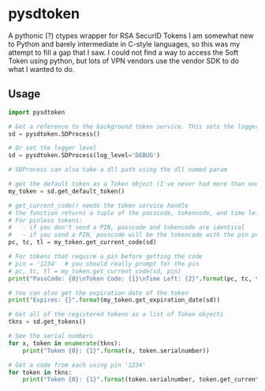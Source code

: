 # pysdtoken
A pythonic (?) ctypes wrapper for RSA SecurID Tokens
I am somewhat new to Python and barely intermediate in C-style languages, so this was my attempt to fill a gap that I saw. I could not find a way to access the Soft Token using python, but lots of VPN vendors use the vendor SDK to do what I wanted to do. 

## Usage
```python
import pysdtoken

# Get a reference to the background token service. This sets the logger to WARNING level by default
sd = pysdtoken.SDProcess()

# Or set the logger level
sd = pysdtoken.SDProcess(log_level='DEBUG')

# SDProcess can also take a dll path using the dll named param

# get the default token as a Token object (I've never had more than one to test with)
my_token = sd.get_default_token()

# get_current_code() needs the token service handle
# the function returns a tuple of the passcode, tokencode, and time left
# For pinless tokens:
#   - if you don't send a PIN, passcode and tokencode are identical
#   - if you send a PIN, passcode will be the tokencode with the pin prepended
pc, tc, tl = my_token.get_current_code(sd)

# For tokens that require a pin before getting the code
# pin = '1234'  # you should really prompt for the pin
# pc, tc, tl = my_token.get_current_code(sd, pin)
print("PassCode: {0}\nToken Code: {1}\nTime Left: {2}".format(pc, tc, tl))

# You can also get the expiration date of the token
print("Expires: {}".format(my_token.get_expiration_date(sd))

# Get all of the registered tokens as a list of Token objects
tkns = sd.get_tokens()

# See the serial numbers
for x, token in enumerate(tkns):
    print("Token {0}: {1}".format(x, token.serialnumber))

# Get a code from each using pin '1234'
for token in tkns:
    print("Token {0}: {1}".format(token.serialnumber, token.get_current_code(sd, pin='1234')))
```
